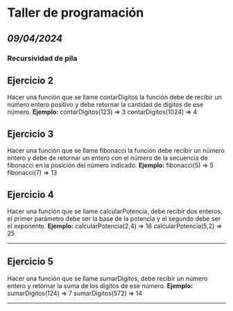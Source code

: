 # Taller de programación
## *09/04/2024*
### Recursividad de pila
## Ejercicio 2
Hacer una función que se llame contarDigitos la función debe de recibir un número entero positivo y debe retornar la cantidad de dígitos de ese número.
**Ejemplo:**
contarDigitos(123) => 3
contarDigitos(1024) => 4

## Ejercicio 3
Hacer una función que se llame fibonacci la función debe recibir un número entero y debe de retornar un entero con el número de la secuencia de fibonacci en la posición del número indicado.
**Ejemplo:**
fibonacci(5) => 5
fibonacci(7) => 13

## Ejercicio 4
Hacer una función que se llame calcularPotencia, debe recibir dos enteros, el primer parámetro debe ser la base de la potencia y el segundo debe ser el exponente.
**Ejemplo:**
calcularPotencia(2,4) => 16
calcularPotencia(5,2) => 25
***
## Ejercicio 5
Hacer una función que se llame sumarDigitos, debe recibir un número entero y retornar la suma de los dígitos de ese número.
**Ejemplo:**
sumarDigitos(124) => 7
sumarDigitos(572) => 14
***
